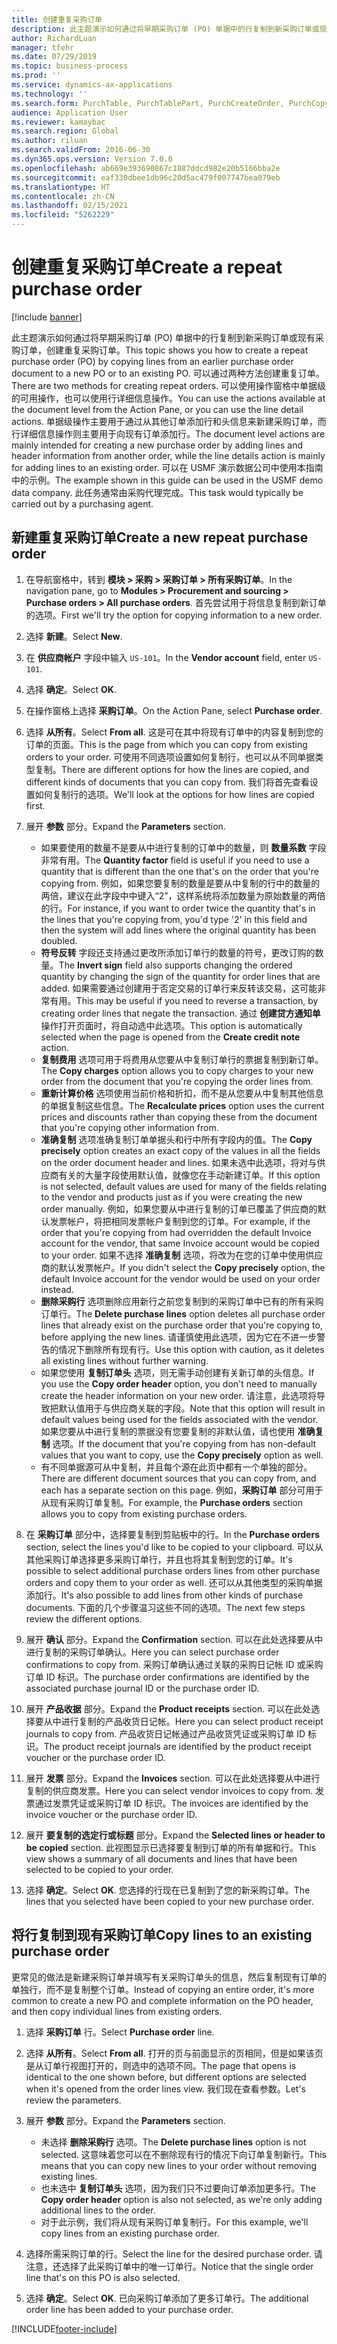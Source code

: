 ```yaml
---
title: 创建重复采购订单
description: 此主题演示如何通过将早期采购订单 (PO) 单据中的行复制到新采购订单或现有采购订单，创建重复采购订单。
author: RichardLuan
manager: tfehr
ms.date: 07/29/2019
ms.topic: business-process
ms.prod: ''
ms.service: dynamics-ax-applications
ms.technology: ''
ms.search.form: PurchTable, PurchTablePart, PurchCreateOrder, PurchCopying
audience: Application User
ms.reviewer: kamaybac
ms.search.region: Global
ms.author: riluan
ms.search.validFrom: 2016-06-30
ms.dyn365.ops.version: Version 7.0.0
ms.openlocfilehash: ab669e393690867c1887ddcd982e20b5166bba2e
ms.sourcegitcommit: eaf330dbee1db96c20d5ac479f007747bea079eb
ms.translationtype: HT
ms.contentlocale: zh-CN
ms.lasthandoff: 02/15/2021
ms.locfileid: "5262229"
---
```

# <a name="create-a-repeat-purchase-order"></a><span data-ttu-id="96738-103">创建重复采购订单</span><span class="sxs-lookup"><span data-stu-id="96738-103">Create a repeat purchase order</span></span>

[!include [banner](../../includes/banner.md)]

<span data-ttu-id="96738-104">此主题演示如何通过将早期采购订单 (PO) 单据中的行复制到新采购订单或现有采购订单，创建重复采购订单。</span><span class="sxs-lookup"><span data-stu-id="96738-104">This topic shows you how to create a repeat purchase order (PO) by copying lines from an earlier purchase order document to a new PO or to an existing PO.</span></span> <span data-ttu-id="96738-105">可以通过两种方法创建重复订单。</span><span class="sxs-lookup"><span data-stu-id="96738-105">There are two methods for creating repeat orders.</span></span> <span data-ttu-id="96738-106">可以使用操作窗格中单据级的可用操作，也可以使用行详细信息操作。</span><span class="sxs-lookup"><span data-stu-id="96738-106">You can use the actions available at the document level from the Action Pane, or you can use the line detail actions.</span></span> <span data-ttu-id="96738-107">单据级操作主要用于通过从其他订单添加行和头信息来新建采购订单，而行详细信息操作则主要用于向现有订单添加行。</span><span class="sxs-lookup"><span data-stu-id="96738-107">The document level actions are mainly intended for creating a new purchase order by adding lines and header information from another order, while the line details action is mainly for adding lines to an existing order.</span></span> <span data-ttu-id="96738-108">可以在 USMF 演示数据公司中使用本指南中的示例。</span><span class="sxs-lookup"><span data-stu-id="96738-108">The example shown in this guide can be used in the USMF demo data company.</span></span> <span data-ttu-id="96738-109">此任务通常由采购代理完成。</span><span class="sxs-lookup"><span data-stu-id="96738-109">This task would typically be carried out by a purchasing agent.</span></span>


## <a name="create-a-new-repeat-purchase-order"></a><span data-ttu-id="96738-110">新建重复采购订单</span><span class="sxs-lookup"><span data-stu-id="96738-110">Create a new repeat purchase order</span></span>
1. <span data-ttu-id="96738-111">在导航窗格中，转到 **模块 > 采购 > 采购订单 > 所有采购订单**。</span><span class="sxs-lookup"><span data-stu-id="96738-111">In the navigation pane, go to **Modules > Procurement and sourcing > Purchase orders > All purchase orders**.</span></span> <span data-ttu-id="96738-112">首先尝试用于将信息复制到新订单的选项。</span><span class="sxs-lookup"><span data-stu-id="96738-112">First we'll try the option for copying information to a new order.</span></span>  
2. <span data-ttu-id="96738-113">选择 **新建**。</span><span class="sxs-lookup"><span data-stu-id="96738-113">Select **New**.</span></span>
3. <span data-ttu-id="96738-114">在 **供应商帐户** 字段中输入 `US-101`。</span><span class="sxs-lookup"><span data-stu-id="96738-114">In the **Vendor account** field, enter `US-101`.</span></span>
4. <span data-ttu-id="96738-115">选择 **确定**。</span><span class="sxs-lookup"><span data-stu-id="96738-115">Select **OK**.</span></span>
5. <span data-ttu-id="96738-116">在操作窗格上选择 **采购订单**。</span><span class="sxs-lookup"><span data-stu-id="96738-116">On the Action Pane, select **Purchase order**.</span></span>
6. <span data-ttu-id="96738-117">选择 **从所有**。</span><span class="sxs-lookup"><span data-stu-id="96738-117">Select **From all**.</span></span> <span data-ttu-id="96738-118">这是可在其中将现有订单中的内容复制到您的订单的页面。</span><span class="sxs-lookup"><span data-stu-id="96738-118">This is the page from which you can copy from existing orders to your order.</span></span> <span data-ttu-id="96738-119">可使用不同选项设置如何复制行，也可以从不同单据类型复制。</span><span class="sxs-lookup"><span data-stu-id="96738-119">There are different options for how the lines are copied, and different kinds of documents that you can copy from.</span></span> <span data-ttu-id="96738-120">我们将首先查看设置如何复制行的选项。</span><span class="sxs-lookup"><span data-stu-id="96738-120">We'll look at the options for how lines are copied first.</span></span> 
7. <span data-ttu-id="96738-121">展开 **参数** 部分。</span><span class="sxs-lookup"><span data-stu-id="96738-121">Expand the **Parameters** section.</span></span>

    - <span data-ttu-id="96738-122">如果要使用的数量不是要从中进行复制的订单中的数量，则 **数量系数** 字段非常有用。</span><span class="sxs-lookup"><span data-stu-id="96738-122">The **Quantity factor** field is useful if you need to use a quantity that is different than the one that's on the order that you're copying from.</span></span> <span data-ttu-id="96738-123">例如，如果您要复制的数量是要从中复制的行中的数量的两倍，建议在此字段中中键入“2”，这样系统将添加数量为原始数量的两倍的行。</span><span class="sxs-lookup"><span data-stu-id="96738-123">For instance, if you want to order twice the quantity that's in the lines that you're copying from, you'd type '2' in this field and then the system will add lines where the original quantity has been doubled.</span></span>  
    - <span data-ttu-id="96738-124">**符号反转** 字段还支持通过更改所添加订单行的数量的符号，更改订购的数量。</span><span class="sxs-lookup"><span data-stu-id="96738-124">The **Invert sign** field also supports changing the ordered quantity by changing the sign of the quantity for order lines that are added.</span></span> <span data-ttu-id="96738-125">如果需要通过创建用于否定交易的订单行来反转该交易，这可能非常有用。</span><span class="sxs-lookup"><span data-stu-id="96738-125">This may be useful if you need to reverse a transaction, by creating order lines that negate the transaction.</span></span> <span data-ttu-id="96738-126">通过 **创建贷方通知单** 操作打开页面时，将自动选中此选项。</span><span class="sxs-lookup"><span data-stu-id="96738-126">This option is automatically selected when the page is opened from the **Create credit note** action.</span></span>  
    - <span data-ttu-id="96738-127">**复制费用** 选项可用于将费用从您要从中复制订单行的票据复制到新订单。</span><span class="sxs-lookup"><span data-stu-id="96738-127">The **Copy charges** option allows you to copy charges to your new order from the document that you're copying the order lines from.</span></span>  
    - <span data-ttu-id="96738-128">**重新计算价格** 选项使用当前价格和折扣，而不是从您要从中复制其他信息的单据复制这些信息。</span><span class="sxs-lookup"><span data-stu-id="96738-128">The **Recalculate prices** option uses the current prices and discounts rather than copying these from the document that you're copying other information from.</span></span>  
    - <span data-ttu-id="96738-129">**准确复制** 选项准确复制订单单据头和行中所有字段内的值。</span><span class="sxs-lookup"><span data-stu-id="96738-129">The **Copy precisely** option creates an exact copy of the values in all the fields on the order document header and lines.</span></span> <span data-ttu-id="96738-130">如果未选中此选项，将对与供应商有关的大量字段使用默认值，就像您在手动新建订单。</span><span class="sxs-lookup"><span data-stu-id="96738-130">If this option is not selected, default values are used for many of the fields relating to the vendor and products just as if you were creating the new order manually.</span></span> <span data-ttu-id="96738-131">例如，如果您要从中进行复制的订单已覆盖了供应商的默认发票帐户，将把相同发票帐户复制到您的订单。</span><span class="sxs-lookup"><span data-stu-id="96738-131">For example, if the order that you're copying from had overridden the default Invoice account for the vendor, that same Invoice account would be copied to your order.</span></span> <span data-ttu-id="96738-132">如果不选择 **准确复制** 选项，将改为在您的订单中使用供应商的默认发票帐户。</span><span class="sxs-lookup"><span data-stu-id="96738-132">If you didn't select the **Copy precisely** option, the default Invoice account for the vendor would be used on your order instead.</span></span>  
    - <span data-ttu-id="96738-133">**删除采购行** 选项删除应用新行之前您复制到的采购订单中已有的所有采购订单行。</span><span class="sxs-lookup"><span data-stu-id="96738-133">The **Delete purchase lines** option deletes all purchase order lines that already exist on the purchase order that you're copying to, before applying the new lines.</span></span> <span data-ttu-id="96738-134">请谨慎使用此选项，因为它在不进一步警告的情况下删除所有现有行。</span><span class="sxs-lookup"><span data-stu-id="96738-134">Use this option with caution, as it deletes all existing lines without further warning.</span></span>  
    - <span data-ttu-id="96738-135">如果您使用 **复制订单头** 选项，则无需手动创建有关新订单的头信息。</span><span class="sxs-lookup"><span data-stu-id="96738-135">If you use the **Copy order header** option, you don't need to manually create the header information on your new order.</span></span> <span data-ttu-id="96738-136">请注意，此选项将导致把默认值用于与供应商关联的字段。</span><span class="sxs-lookup"><span data-stu-id="96738-136">Note that this option will result in default values being used for the fields associated with the vendor.</span></span> <span data-ttu-id="96738-137">如果您要从中进行复制的票据没有您要复制的非默认值，请也使用 **准确复制** 选项。</span><span class="sxs-lookup"><span data-stu-id="96738-137">If the document that you're copying from has non-default values that you want to copy, use the **Copy precisely** option as well.</span></span>   
    - <span data-ttu-id="96738-138">有不同单据源可从中复制，并且每个源在此页中都有一个单独的部分。</span><span class="sxs-lookup"><span data-stu-id="96738-138">There are different document sources that you can copy from, and each has a separate section on this page.</span></span> <span data-ttu-id="96738-139">例如，**采购订单** 部分可用于从现有采购订单复制。</span><span class="sxs-lookup"><span data-stu-id="96738-139">For example, the **Purchase orders** section allows you to copy from existing purchase orders.</span></span>  

8. <span data-ttu-id="96738-140">在 **采购订单** 部分中，选择要复制到剪贴板中的行。</span><span class="sxs-lookup"><span data-stu-id="96738-140">In the **Purchase orders** section, select the lines you'd like to be copied to your clipboard.</span></span> <span data-ttu-id="96738-141">可以从其他采购订单选择更多采购订单行，并且也将其复制到您的订单。</span><span class="sxs-lookup"><span data-stu-id="96738-141">It's possible to select additional purchase orders lines from other purchase orders and copy them to your order as well.</span></span> <span data-ttu-id="96738-142">还可以从其他类型的采购单据添加行。</span><span class="sxs-lookup"><span data-stu-id="96738-142">It's also possible to add lines from other kinds of purchase documents.</span></span> <span data-ttu-id="96738-143">下面的几个步骤温习这些不同的选项。</span><span class="sxs-lookup"><span data-stu-id="96738-143">The next few steps review the different options.</span></span>  
9. <span data-ttu-id="96738-144">展开 **确认** 部分。</span><span class="sxs-lookup"><span data-stu-id="96738-144">Expand the **Confirmation** section.</span></span> <span data-ttu-id="96738-145">可以在此处选择要从中进行复制的采购订单确认。</span><span class="sxs-lookup"><span data-stu-id="96738-145">Here you can select purchase order confirmations to copy from.</span></span> <span data-ttu-id="96738-146">采购订单确认通过关联的采购日记帐 ID 或采购订单 ID 标识。</span><span class="sxs-lookup"><span data-stu-id="96738-146">The purchase order confirmations are identified by the associated purchase journal ID or the purchase order ID.</span></span>  
10. <span data-ttu-id="96738-147">展开 **产品收据** 部分。</span><span class="sxs-lookup"><span data-stu-id="96738-147">Expand the **Product receipts** section.</span></span> <span data-ttu-id="96738-148">可以在此处选择要从中进行复制的产品收货日记帐。</span><span class="sxs-lookup"><span data-stu-id="96738-148">Here you can select product receipt journals to copy from.</span></span> <span data-ttu-id="96738-149">产品收货日记帐通过产品收货凭证或采购订单 ID 标识。</span><span class="sxs-lookup"><span data-stu-id="96738-149">The product receipt journals are identified by the product receipt voucher or the purchase order ID.</span></span>   
11. <span data-ttu-id="96738-150">展开 **发票** 部分。</span><span class="sxs-lookup"><span data-stu-id="96738-150">Expand the **Invoices** section.</span></span> <span data-ttu-id="96738-151">可以在此处选择要从中进行复制的供应商发票。</span><span class="sxs-lookup"><span data-stu-id="96738-151">Here you can select vendor invoices to copy from.</span></span> <span data-ttu-id="96738-152">发票通过发票凭证或采购订单 ID 标识。</span><span class="sxs-lookup"><span data-stu-id="96738-152">The invoices are identified by the invoice voucher or the purchase order ID.</span></span>   
12. <span data-ttu-id="96738-153">展开 **要复制的选定行或标题** 部分。</span><span class="sxs-lookup"><span data-stu-id="96738-153">Expand the **Selected lines or header to be copied** section.</span></span> <span data-ttu-id="96738-154">此视图显示已选择要复制到订单的所有单据和行。</span><span class="sxs-lookup"><span data-stu-id="96738-154">This view shows a summary of all documents and lines that have been selected to be copied to your order.</span></span>   
13. <span data-ttu-id="96738-155">选择 **确定**。</span><span class="sxs-lookup"><span data-stu-id="96738-155">Select **OK**.</span></span> <span data-ttu-id="96738-156">您选择的行现在已复制到了您的新采购订单。</span><span class="sxs-lookup"><span data-stu-id="96738-156">The lines that you selected have been copied to your new purchase order.</span></span>   

## <a name="copy-lines-to-an-existing-purchase-order"></a><span data-ttu-id="96738-157">将行复制到现有采购订单</span><span class="sxs-lookup"><span data-stu-id="96738-157">Copy lines to an existing purchase order</span></span>  

<span data-ttu-id="96738-158">更常见的做法是新建采购订单并填写有关采购订单头的信息，然后复制现有订单的单独行，而不是复制整个订单。</span><span class="sxs-lookup"><span data-stu-id="96738-158">Instead of copying an entire order, it's more common to create a new PO and complete information on the PO header, and then copy individual lines from existing orders.</span></span>  

1. <span data-ttu-id="96738-159">选择 **采购订单** 行。</span><span class="sxs-lookup"><span data-stu-id="96738-159">Select **Purchase order** line.</span></span>
2. <span data-ttu-id="96738-160">选择 **从所有**。</span><span class="sxs-lookup"><span data-stu-id="96738-160">Select **From all**.</span></span> <span data-ttu-id="96738-161">打开的页与前面显示的页相同，但是如果该页是从订单行视图打开的，则选中的选项不同。</span><span class="sxs-lookup"><span data-stu-id="96738-161">The page that opens is identical to the one shown before, but different options are selected when it's opened from the order lines view.</span></span> <span data-ttu-id="96738-162">我们现在查看参数。</span><span class="sxs-lookup"><span data-stu-id="96738-162">Let's review the parameters.</span></span>   
3. <span data-ttu-id="96738-163">展开 **参数** 部分。</span><span class="sxs-lookup"><span data-stu-id="96738-163">Expand the **Parameters** section.</span></span>

    - <span data-ttu-id="96738-164">未选择 **删除采购行** 选项。</span><span class="sxs-lookup"><span data-stu-id="96738-164">The **Delete purchase lines** option is not selected.</span></span> <span data-ttu-id="96738-165">这意味着您可以在不删除现有行的情况下向订单复制新行。</span><span class="sxs-lookup"><span data-stu-id="96738-165">This means that you can copy new lines to your order without removing existing lines.</span></span>   
    - <span data-ttu-id="96738-166">也未选中 **复制订单头** 选项，因为我们只不过要向订单添加更多行。</span><span class="sxs-lookup"><span data-stu-id="96738-166">The **Copy order header** option is also not selected, as we're only adding additional lines to the order.</span></span>   
    - <span data-ttu-id="96738-167">对于此示例，我们将从现有采购订单复制行。</span><span class="sxs-lookup"><span data-stu-id="96738-167">For this example, we'll copy lines from an existing purchase order.</span></span>   

4. <span data-ttu-id="96738-168">选择所需采购订单的行。</span><span class="sxs-lookup"><span data-stu-id="96738-168">Select the line for the desired purchase order.</span></span> <span data-ttu-id="96738-169">请注意，还选择了此采购订单中的唯一订单行。</span><span class="sxs-lookup"><span data-stu-id="96738-169">Notice that the single order line that's on this PO is also selected.</span></span>  
5. <span data-ttu-id="96738-170">选择 **确定**。</span><span class="sxs-lookup"><span data-stu-id="96738-170">Select **OK**.</span></span> <span data-ttu-id="96738-171">已向采购订单添加了更多订单行。</span><span class="sxs-lookup"><span data-stu-id="96738-171">The additional order line has been added to your purchase order.</span></span>  



[!INCLUDE[footer-include](../../../includes/footer-banner.md)]